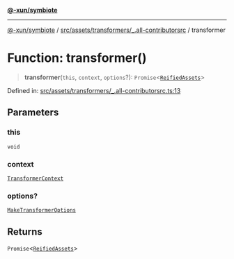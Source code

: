 [**@-xun/symbiote**](../../../../../README.md)

***

[@-xun/symbiote](../../../../../README.md) / [src/assets/transformers/\_.all-contributorsrc](../README.md) / transformer

# Function: transformer()

> **transformer**(`this`, `context`, `options`?): `Promise`\<[`ReifiedAssets`](../../../type-aliases/ReifiedAssets.md)\>

Defined in: [src/assets/transformers/\_.all-contributorsrc.ts:13](https://github.com/Xunnamius/symbiote/blob/f5dbcf226533401d9fc449ad30ae068d637c3138/src/assets/transformers/_.all-contributorsrc.ts#L13)

## Parameters

### this

`void`

### context

[`TransformerContext`](../../../type-aliases/TransformerContext.md)

### options?

[`MakeTransformerOptions`](../../../type-aliases/MakeTransformerOptions.md)

## Returns

`Promise`\<[`ReifiedAssets`](../../../type-aliases/ReifiedAssets.md)\>
